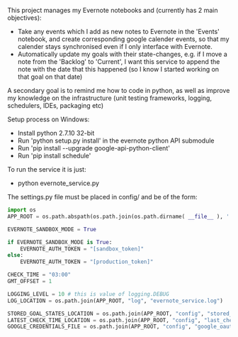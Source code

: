 This project manages my Evernote notebooks and (currently has 2 main objectives):
* Take any events which I add as new notes to Evernote in the 'Events' notebook, and create corresponding google calender events, so that my calender stays synchronised even if I only interface with Evernote.
* Automatically update my goals with their state-changes, e.g. if I move a note from the 'Backlog' to 'Current', I want this service to append the note with the date that this happened (so I know I started working on that goal on that date)

A secondary goal is to remind me how to code in python, as well as improve my knowledge on the infrastructure (unit testing frameworks, logging, schedulers, IDEs, packaging etc)

Setup process on Windows:
* Install python 2.7.10 32-bit
* Run 'python setup.py install' in the evernote python API submodule
* Run 'pip install --upgrade google-api-python-client'
* Run 'pip install schedule'

To run the service it is just:
* python evernote_service.py

The settings.py file must be placed in config/ and be of the form:

```python
import os
APP_ROOT = os.path.abspath(os.path.join(os.path.dirname( __file__ ), '..'))

EVERNOTE_SANDBOX_MODE = True

if EVERNOTE_SANDBOX_MODE is True:
    EVERNOTE_AUTH_TOKEN = "[sandbox_token]"
else:
    EVERNOTE_AUTH_TOKEN = "[production_token]"

CHECK_TIME = "03:00"
GMT_OFFSET = 1

LOGGING_LEVEL = 10 # this is value of logging.DEBUG
LOG_LOCATION = os.path.join(APP_ROOT, "log", "evernote_service.log")

STORED_GOAL_STATES_LOCATION = os.path.join(APP_ROOT, "config", "stored_goal_states.json")
LATEST_CHECK_TIME_LOCATION = os.path.join(APP_ROOT, "config", "last_check_time.txt")
GOOGLE_CREDENTIALS_FILE = os.path.join(APP_ROOT, "config", "google_oauth2.creds")
```